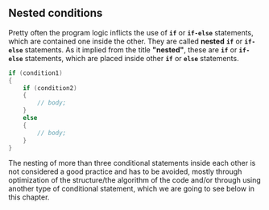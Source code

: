 ## Nested conditions

Pretty often the program logic inflicts the use of **`if`** or **`if-else`** statements, which are contained one inside the other. They are called **nested** **`if`** or **`if-else`** statements. As it implied from the title **"nested"**, these are **`if`** or **`if-else`** statements, which are placed inside other **`if`** or **`else`** statements.

```csharp
if (condition1)
{
    if (condition2)
    {
        // body; 
    }
    else
    {
        // body;
    }
}
```

The nesting of more than three conditional statements inside each other is not considered a good practice and has to be avoided, mostly through optimization of the structure/the algorithm of the code and/or through using another type of conditional statement, which we are going to see below in this chapter.
